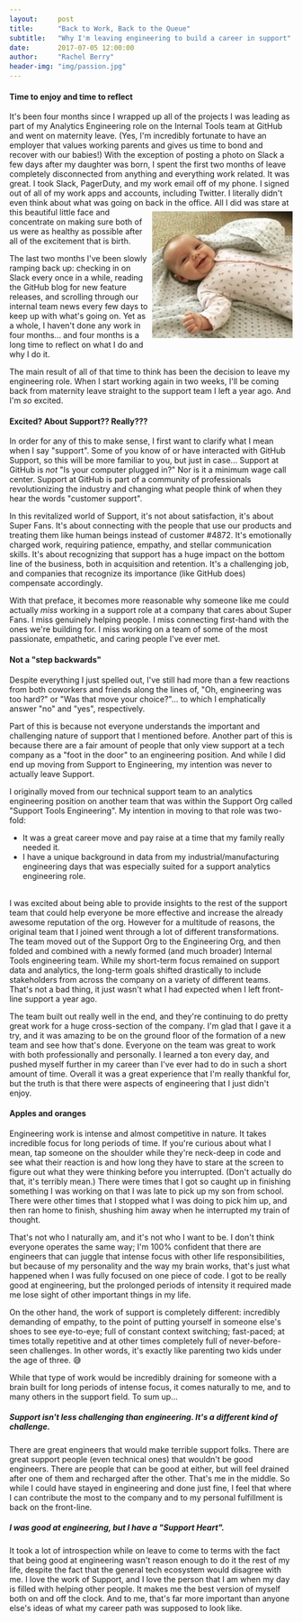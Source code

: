 ```yaml
---
layout:     post
title:      "Back to Work, Back to the Queue"
subtitle:   "Why I'm leaving engineering to build a career in support"
date:       2017-07-05 12:00:00
author:     "Rachel Berry"
header-img: "img/passion.jpg"
---
```


#### Time to enjoy and time to reflect

It's been four months since I wrapped up all of the projects I was leading as part of my Analytics Engineering role on the Internal Tools team at GitHub and went on maternity leave. (Yes, I'm incredibly fortunate to have an employer that values working parents and gives us time to bond and recover with our babies!) With the exception of posting a photo on Slack a few days after my daughter was born, I spent the first two months of leave completely disconnected from anything and everything work related. It was great. I took Slack, PagerDuty, and my work email off of my phone. I signed out of all of my work apps and accounts, including Twitter. I literally didn't even think about what was going on back in the office. <img src="/img/smiles.png" style="width:250px;padding:7px 0px 7px 7px;" align="right" alt="My baby girl!"> All I did was stare at this beautiful little face and concentrate on making sure both of us were as healthy as possible after all of the excitement that is birth.

The last two months I've been slowly ramping back up: checking in on Slack every once in a while, reading the GitHub blog for new feature releases, and scrolling through our internal team news every few days to keep up with what's going on. Yet as a whole, I haven't done any work in four months... and four months is a long time to reflect on what I do and why I do it.

The main result of all of that time to think has been the decision to leave my engineering role. When I start working again in two weeks, I'll be coming back from maternity leave straight to the support team I left a year ago. And I'm *so* excited.

#### Excited? About Support?? Really???

In order for any of this to make sense, I first want to clarify what I mean when I say "support". Some of you know of or have interacted with GitHub Support, so this will be more familiar to you, but just in case... Support at GitHub is *not* "Is your computer plugged in?" Nor is it a minimum wage call center. Support at GitHub is part of a community of professionals revolutionizing the industry and changing what people think of when they hear the words "customer support".

In this revitalized world of Support, it's not about satisfaction, it's about Super Fans. It's about connecting with the people that use our products and treating them like human beings instead of customer #4872. It's emotionally charged work, requiring patience, empathy, and stellar communication skills. It's about recognizing that support has a huge impact on the bottom line of the business, both in acquisition and retention. It's a challenging job, and companies that recognize its importance (like GitHub does) compensate accordingly.

With that preface, it becomes more reasonable why someone like me could actually *miss* working in a support role at a company that cares about Super Fans. I miss genuinely helping people. I miss connecting first-hand with the ones we're building for. I miss working on a team of some of the most passionate, empathetic, and caring people I've ever met.

#### Not a "step backwards"

Despite everything I just spelled out, I've still had more than a few reactions from both coworkers and friends along the lines of, "Oh, engineering was too hard?" or "Was that move your choice?"... to which I emphatically answer "no" and "yes", respectively.

Part of this is because not everyone understands the important and challenging nature of support that I mentioned before. Another part of this is because there are a fair amount of people that only view support at a tech company as a "foot in the door" to an engineering position. And while I did end up moving from Support to Engineering, my intention was never to actually leave Support.

I originally moved from our technical support team to an analytics engineering position on another team that was within the Support Org called "Support Tools Engineering". My intention in moving to that role was two-fold:

- It was a great career move and pay raise at a time that my family really needed it.
- I have a unique background in data from my industrial/manufacturing engineering days that was especially suited for a support analytics engineering role.
<br>&nbsp;<br>

I was excited about being able to provide insights to the rest of the support team that could help everyone be more effective and increase the already awesome reputation of the org. However for a multitude of reasons, the original team that I joined went through a lot of different transformations. The team moved out of the Support Org to the Engineering Org, and then folded and combined with a newly formed (and much broader) Internal Tools engineering team. While my short-term focus remained on support data and analytics, the long-term goals shifted drastically to include stakeholders from across the company on a variety of different teams. That's not a bad thing, it just wasn't what I had expected when I left front-line support a year ago.

The team built out really well in the end, and they're continuing to do pretty great work for a huge cross-section of the company. I'm glad that I gave it a try, and it was amazing to be on the ground floor of the formation of a new team and see how that's done. Everyone on the team was great to work with both professionally and personally. I learned a ton every day, and pushed myself further in my career than I've ever had to do in such a short amount of time. Overall it was a great experience that I'm really thankful for, but the truth is that there were aspects of engineering that I just didn't enjoy.

#### Apples and oranges

Engineering work is intense and almost competitive in nature. It takes incredible focus for long periods of time. If you're curious about what I mean, tap someone on the shoulder while they're neck-deep in code and see what their reaction is and how long they have to stare at the screen to figure out what they were thinking before you interrupted. (Don't actually do that, it's terribly mean.) There were times that I got so caught up in finishing something I was working on that I was late to pick up my son from school. There were other times that I stopped what I was doing to pick him up, and then ran home to finish, shushing him away when he interrupted my train of thought.

That's not who I naturally am, and it's not who I want to be. I don't think everyone operates the same way; I'm 100% confident that there are engineers that can juggle that intense focus with other life responsibilities, but because of my personality and the way my brain works, that's just what happened when I was fully focused on one piece of code. I got to be really good at engineering, but the prolonged periods of intensity it required made me lose sight of other important things in my life.

On the other hand, the work of support is completely different: incredibly demanding of empathy, to the point of putting yourself in someone else's shoes to see eye-to-eye; full of constant context switching; fast-paced; at times totally repetitive and at other times completely full of never-before-seen challenges. In other words, it's exactly like parenting two kids under the age of three. 😅

While that type of work would be incredibly draining for someone with a brain built for long periods of intense focus, it comes naturally to me, and to many others in the support field. To sum up...

##### Support isn't less challenging than engineering. It's a different kind of challenge.

There are great engineers that would make terrible support folks. There are great support people (even technical ones) that wouldn't be good engineers. There are people that can be good at either, but will feel drained after one of them and recharged after the other. That's me in the middle. So while I could have stayed in engineering and done just fine, I feel that where I can contribute the most to the company and to my personal fulfillment is back on the front-line.

##### I was good at engineering, but I have a "Support Heart".

It took a lot of introspection while on leave to come to terms with the fact that being good at engineering wasn't reason enough to do it the rest of my life, despite the fact that the general tech ecosystem would disagree with me. I love the work of Support, and I love the person that I am when my day is filled with helping other people. It makes me the best version of myself both on and off the clock. And to me, that's far more important than anyone else's ideas of what my career path was supposed to look like.
